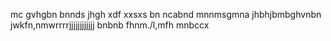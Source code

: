 mc
gvhgbn 
bnnds
jhgh
xdf
xxsxs
 bn
ncabnd
mnnmsgmna 
jhbhjbmbghvnbn jwkfn,nmwrrrrjjjjjjjjjjjj
bnbnb
fhnm./l,mfh
mnbccx
